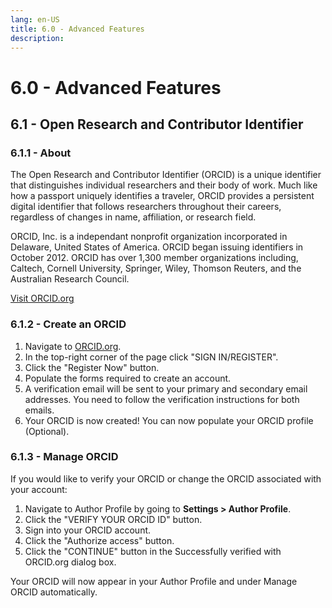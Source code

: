 ```yaml
---
lang: en-US
title: 6.0 - Advanced Features
description:
---
```

# 6.0 - Advanced Features

## 6.1 - Open Research and Contributor Identifier

### 6.1.1 - About

The Open Research and Contributor Identifier (ORCID) is a unique identifier that distinguishes individual researchers and their body of work. Much like how a passport uniquely identifies a traveler, ORCID provides a persistent digital identifier that follows researchers throughout their careers, regardless of changes in name, affiliation, or research field.

ORCID, Inc. is a independant nonprofit organization incorporated in Delaware, United States of America. ORCID began issuing identifiers in October 2012. ORCID has over 1,300 member organizations including, Caltech, Cornell University, Springer, Wiley, Thomson Reuters, and the Australian Research Council.

[Visit ORCID.org](https://orcid.org/)

### 6.1.2 - Create an ORCID

1. Navigate to [ORCID.org](https://orcid.org/).
2. In the top-right corner of the page click "SIGN IN/REGISTER".
3. Click the "Register Now" button.
4. Populate the forms required to create an account.
5. A verification email will be sent to your primary and secondary email addresses. You need to follow the verification instructions for both emails.
6. Your ORCID is now created! You can now populate your ORCID profile (Optional).

### 6.1.3 - Manage ORCID

If you would like to verify your ORCID or change the ORCID associated with your account:

1. Navigate to Author Profile by going to **Settings > Author Profile**.
2. Click the "VERIFY YOUR ORCID ID" button.
3. Sign into your ORCID account.
4. Click the "Authorize access" button.
5. Click the "CONTINUE" button in the Successfully verified with ORCID.org dialog box.

Your ORCID will now appear in your Author Profile and under Manage ORCID automatically.
